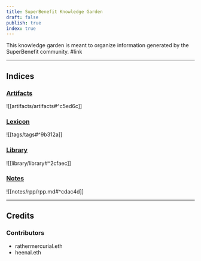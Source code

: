 ```yaml
---
title: SuperBenefit Knowledge Garden
draft: false
publish: true
index: true
---
```


This knowledge garden is meant to organize information generated by the SuperBenefit community.
#link 

---

## Indices

### [Artifacts](artifacts/artifacts.md)

![[artifacts/artifacts#^c5ed6c]]

### [Lexicon](tags/tags.md)

![[tags/tags#^9b312a]]

### [Library](library/library.md)

![[library/library#^2cfaec]]

### [Notes](notes/notes.md)

![[notes/rpp/rpp.md#^cdac4d]]

---

## Credits

### Contributors

- rathermercurial.eth
- heenal.eth